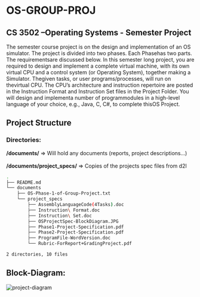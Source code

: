 # OS-GROUP-PROJ

## CS 3502 –Operating Systems - Semester Project

The  semester  course  project  is  on  the  design  and  implementation  of  an  OS  simulator. The  project  is divided into two phases. Each Phasehas two parts. The requirementsare discussed below. In  this  semester  long  project,  you  are  required  to  design  and  implement  a  complete  virtual  machine, with its own virtual CPU and a control system (or Operating System), together making a Simulator. Thegiven  tasks,  or  user  programs/processes,  will  run  on  thevirtual  CPU.  The  CPU’s  architecture  and instruction repertoire are posted in the Instruction Format and Instruction Set files in the Project Folder. You will design and implementa number of programmodules in a high-level language of your choice, e.g., Java, C, C#, to complete thisOS Project.

## Project Structure

### Directories:

**/documents/** => Will hold any documents (reports, project descriptions...)
<br></br>
**/documents/project_specs/** => Copies of the projects spec files from d2l

```bash
.
├── README.md
└── documents
    ├── OS-Phase-1-of-Group-Project.txt
    └── project_specs
        ├── AssemblyLanguageCode(4Tasks).doc
        ├── Instruction\ Format.doc
        ├── Instruction\ Set.doc
        ├── OSProjectSpec-BlockDiagram.JPG
        ├── Phase1-Project-Specification.pdf
        ├── Phase2-Project-Specification.pdf
        ├── ProgramFile-WordVersion.doc
        └── Rubric-ForReport+GradingProject.pdf

2 directories, 10 files
```

## Block-Diagram:
![project-diagram](/documents/project_specs/OSProjectSpec-BlockDiagram.JPG)
